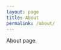 ```yaml
---
layout: page
title: About
permalink: /about/
---
```


<!-- Layout {{ layout.layout }}, page layout {{ page.layout }}, page name {{ page.name }} & path {{ page.path }} -->

About page.
